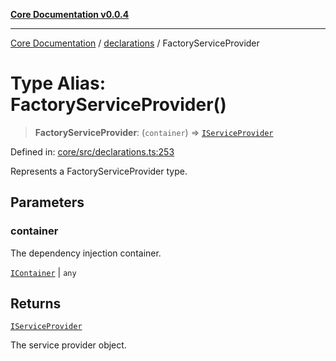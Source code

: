 [**Core Documentation v0.0.4**](../../README.md)

***

[Core Documentation](../../modules.md) / [declarations](../README.md) / FactoryServiceProvider

# Type Alias: FactoryServiceProvider()

> **FactoryServiceProvider**: (`container`) => [`IServiceProvider`](../interfaces/IServiceProvider.md)

Defined in: [core/src/declarations.ts:253](https://github.com/stonemjs/core/blob/4b1b931e44a5db2600109fa7ae2a8b532ed77730/src/declarations.ts#L253)

Represents a FactoryServiceProvider type.

## Parameters

### container

The dependency injection container.

[`IContainer`](IContainer.md) | `any`

## Returns

[`IServiceProvider`](../interfaces/IServiceProvider.md)

The service provider object.
